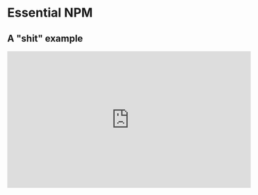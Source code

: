 <Head>
  <title>Learn React | The Context API > A "shit" example</title>
</Head>

# Essential NPM

## A "shit" example

<iframe width="560" height="315" src="https://www.youtube.com/embed/4kb-zw96pLY" frameborder="0" allow="autoplay; encrypted-media" allowfullscreen></iframe>
